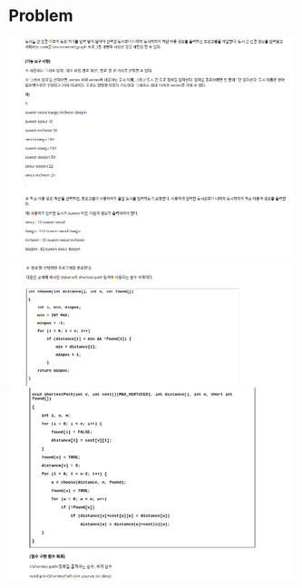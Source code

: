 # Problem

![dijkstra_1](dijkstra_1.png)  
<img src="./dijkstra_2.png">
<img src="./dijkstra_3.png">
